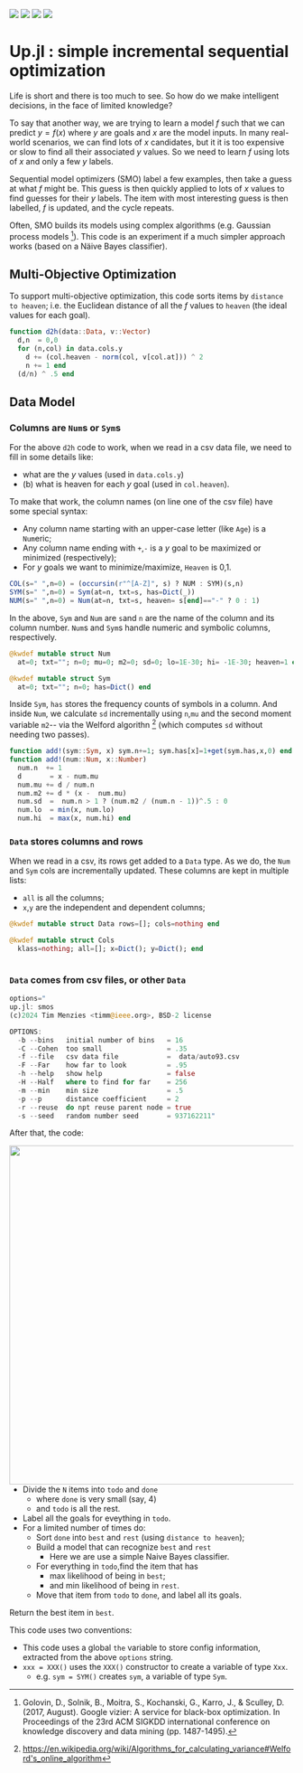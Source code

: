 <img src="https://img.shields.io/badge/tests-passing-green"> <img
src="https://img.shields.io/badge/julia-1.10.1-yellow"> <img
src="https://img.shields.io/badge/purpose-se--ai-blueviolet"> <img
src="https://img.shields.io/badge/platform-osx,linux-pink">

# Up.jl : simple incremental sequential optimization

Life is short and there is too much to see.
So how do we make intelligent decisions,
in the face of limited knowledge?

To say that another way, we are trying to learn a model
$f$ such that we can predict $y=f(x)$ where $y$ are goals
and $x$ are the model inputs.  In many real-world scenarios,
we can find lots of $x$ candidates, but it it is too expensive or
slow to find all their associated $y$ values. So we need to learn
$f$ using lots of $x$ and only a few $y$ labels.

Sequential model optimizers (SMO) label a few examples,  then take
a guess at what $f$ might be. This guess is then quickly
applied to lots of  $x$ values to find guesses for their $y$ labels.  The item with most interesting guess is then labelled,
$f$ is updated, and the cycle repeats.

Often, SMO builds its models using complex algorithms
(e.g. Gaussian process models [^google]). This code is an
experiment if a much simpler approach works (based on a N&auml;ive
Bayes classifier).

## Multi-Objective Optimization
To support multi-objective optimization, this code sorts items by
`distance to heaven`; i.e. the Euclidean distance of all the
$f$ values to  `heaven` (the ideal values for each goal).

```julia <up d2h>
function d2h(data::Data, v::Vector) 
  d,n  = 0,0
  for (n,col) in data.cols.y 
    d += (col.heaven - norm(col, v[col.at])) ^ 2 
    n += 1 end 
  (d/n) ^ .5 end
```

## Data Model
### Columns are `Num`s or `Sym`s
For the above `d2h`  code to  work, when we read in a csv data file, we need to fill in some  details  like: 

- what are the $y$ values (used in `data.cols.y`) 
- (b) what is heaven for each $y$ goal (used in `col.heaven`). 

To make that work, the column names (on line one
of the csv file) have some special syntax:

- Any column name starting with an upper-case letter (like `Age`) is a `Num`eric;
- Any column name ending with `+`,`-` is a $y$ goal to be maximized
  or minimized (respectively);
- For $y$ goals we want to minimize/maximize, `Heaven` is 0,1.

```julia <up col>
COL(s=" ",n=0) = (occursin(r"^[A-Z]", s) ? NUM : SYM)(s,n) 
SYM(s=" ",n=0) = Sym(at=n, txt=s, has=Dict(_)) 
NUM(s=" ",n=0) = Num(at=n, txt=s, heaven= s[end]=="-" ? 0 : 1)
```
In the above, `Sym` and `Num` are `s`and `n` are the name of the column and its column number.
`Num`s and `Sym`s handle numeric and symbolic columns, respectively. 

```julia <up numsym>
@kwdef mutable struct Num
  at=0; txt=""; n=0; mu=0; m2=0; sd=0; lo=1E-30; hi= -1E-30; heaven=1 end

@kwdef mutable struct Sym
  at=0; txt=""; n=0; has=Dict() end
```
Inside `Sym`, `has` stores the frequency counts of symbols in a column.
And inside `Num`, we calculate `sd` incrementally using `n`,`mu` and the
second moment variable `m2`-- via the Welford algorithn  [^welford] (which
computes `sd` without needing two passes).

```julia <up add!>
function add!(sym::Sym, x) sym.n+=1; sym.has[x]=1+get(sym.has,x,0) end 
function add!(num::Num, x::Number) 
  num.n  += 1
  d       = x - num.mu
  num.mu += d / num.n
  num.m2 += d * (x -  num.mu)
  num.sd  =  num.n > 1 ? (num.m2 / (num.n - 1))^.5 : 0
  num.lo  = min(x, num.lo)
  num.hi  = max(x, num.hi) end
```
### `Data` stores columns and rows
When we read in a csv, its rows get added to a `Data` type. As we do, the `Num` and `Sym` cols are incrementally updated.   These columns
are kept in multiple lists:

- `all` is all the columns;
- `x`,`y` are the independent and dependent columns;

```julia <up data>
@kwdef mutable struct Data rows=[]; cols=nothing end

@kwdef mutable struct Cols 
  klass=nothing; all=[]; x=Dict(); y=Dict(); end
```

```julia <up data1>
```
### `Data` comes from  csv files, or other `Data`

```julia <up options>
options="
up.jl: smos
(c)2024 Tim Menzies <timm@ieee.org>, BSD-2 license

OPTIONS:
  -b --bins   initial number of bins   = 16
  -C --Cohen  too small                = .35
  -f --file   csv data file            =  data/auto93.csv
  -F --Far    how far to look          = .95
  -h --help   show help                = false
  -H --Half   where to find for far    = 256
  -m --min    min size                 = .5
  -p --p      distance coefficient     = 2
  -r --reuse  do npt reuse parent node = true
  -s --seed   random number seed       = 937162211"
```

After that, the code:

<img align=right width=600 src="https://miro.medium.com/v2/resize:fit:846/1*und5wL5DogTb8zkyOaFmrA.png">

- Divide the `N` items into `todo` and `done`
  - where `done` is very small (say, 4)
  - and `todo` is all the rest.
- Label all the goals for eveything in `todo`.
- For a limited number of times do:
  - Sort `done` into `best` and `rest` (using `distance to heaven`);
  - Build a model that can recognize `best` and `rest`
    - Here we are use a simple Naive Bayes classifier.
  - For everything in `todo`,find the item that has
    - max likelihood of being in `best`;
    - and min likelihood of being in `rest`.
  - Move that item from `todo` to `done`, and label all its goals.

Return the best item in `best`.

This  code uses  two conventions:  

- This code uses a global `the` variable to store config information,
  extracted from the above `options` string.
- `xxx = XXX()` uses the `XXX()` constructor to create a variable of type `Xxx`.
  - e.g.  `sym = SYM()` creates `sym`, a variable of type `Sym`.

[^google]: Golovin, D., Solnik, B., Moitra, S., Kochanski, G., Karro, J., & Sculley, D. (2017, August). Google vizier: A service for black-box optimization. In Proceedings of the 23rd ACM SIGKDD international conference on knowledge discovery and data mining (pp. 1487-1495).

[^welford]: https://en.wikipedia.org/wiki/Algorithms_for_calculating_variance#Welford's_online_algorithm


